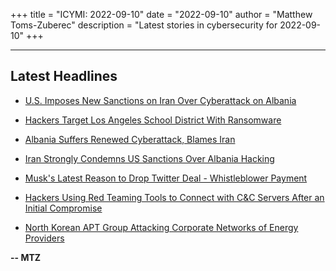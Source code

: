 +++
title = "ICYMI: 2022-09-10"
date = "2022-09-10"
author = "Matthew Toms-Zuberec"
description = "Latest stories in cybersecurity for 2022-09-10"
+++

---------------------------------------------------------------------------
## Latest Headlines
- [U.S. Imposes New Sanctions on Iran Over Cyberattack on Albania](https://thehackernews.com/2022/09/us-imposes-new-sanctions-on-iran-over.html)

- [Hackers Target Los Angeles School District With Ransomware](https://www.wired.com/story/la-school-district-ransomware-albania-iran-security-roundup/)

- [Albania Suffers Renewed Cyberattack, Blames Iran](https://www.securityweek.com/albania-suffers-renewed-cyberattack-blames-iran)

- [Iran Strongly Condemns US Sanctions Over Albania Hacking](https://www.securityweek.com/iran-strongly-condemns-us-sanctions-over-albania-hacking)

- [Musk's Latest Reason to Drop Twitter Deal - Whistleblower Payment](https://www.securityweek.com/musks-latest-reason-drop-twitter-deal-whistleblower-payment)

- [Hackers Using Red Teaming Tools to Connect with C&C Servers After an Initial Compromise](https://cybersecuritynews.com/red-teaming-tools-for-cyberattacks/)

- [North Korean APT Group Attacking Corporate Networks of Energy Providers](https://cybersecuritynews.com/north-korean-apt-group-attacking-corporate-networks/)

**-- MTZ**